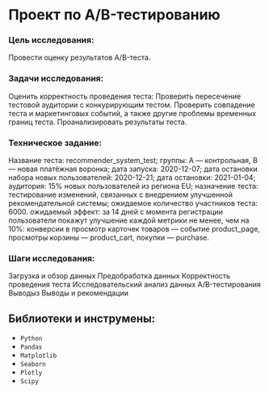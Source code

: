 # Проект по А/B-тестированию

### Цель исследования: 

Провести оценку результатов A/B-теста.

### Задачи исследования:

Оценить корректность проведения теста:
Проверить пересечение тестовой аудитории с конкурирующим тестом.
Проверить совпадение теста и маркетинговых событий, а также другие проблемы временных границ теста.
Проанализировать результаты теста.

### Техническое задание:

Название теста: recommender_system_test;
группы: А — контрольная, B — новая платёжная воронка;
дата запуска: 2020-12-07;
дата остановки набора новых пользователей: 2020-12-21;
дата остановки: 2021-01-04;
аудитория: 15% новых пользователей из региона EU;
назначение теста: тестирование изменений, связанных с внедрением улучшенной рекомендательной системы;
ожидаемое количество участников теста: 6000.
ожидаемый эффект: за 14 дней с момента регистрации пользователи покажут улучшение каждой метрики не менее, чем на 10%:
конверсии в просмотр карточек товаров — событие product_page,
просмотры корзины — product_cart,
покупки — purchase.

### Шаги исследования:

Загрузка и обзор данных
Предобработка данных
Корректность проведения теста
Исследовательский анализ данных
A/B-тестирования
Выводыз
Выводы и рекомендации

## Библиотеки и инструмены:

* `Python` 
* `Pandas`
* `Мatplotlib`
* `Seaborn`
* `Plotly`
* `Scipy`
